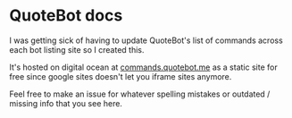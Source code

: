 # QuoteBot docs
I was getting sick of having to update QuoteBot's list of commands across each bot listing site so I created this.

It's hosted on digital ocean at [commands.quotebot.me](https://commands.quotebot.me/) as a static site for free since google sites doesn't let you iframe sites anymore.

Feel free to make an issue for whatever spelling mistakes or outdated / missing info that you see here.